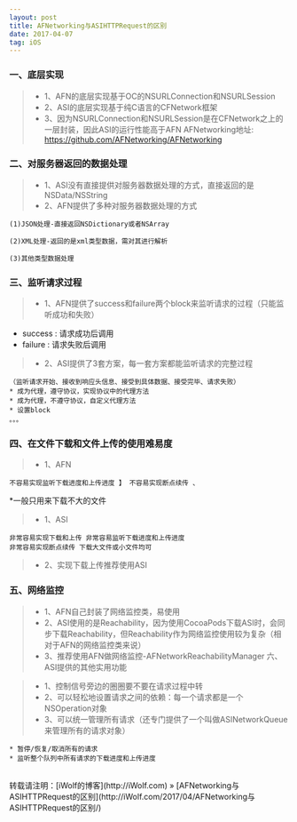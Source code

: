 ```yaml
---
layout: post
title: AFNetworking与ASIHTTPRequest的区别
date: 2017-04-07
tag: iOS
---
```


### 一、底层实现

>* 1、AFN的底层实现基于OC的NSURLConnection和NSURLSession
>* 2、ASI的底层实现基于纯C语言的CFNetwork框架
>* 3、因为NSURLConnection和NSURLSession是在CFNetwork之上的一层封装，因此ASI的运行性能高于AFN
AFNetworking地址: https://github.com/AFNetworking/AFNetworking

###  二、对服务器返回的数据处理

>* 1、ASI没有直接提供对服务器数据处理的方式，直接返回的是NSData/NSString
>* 2、AFN提供了多种对服务器数据处理的方式

```
(1)JSON处理-直接返回NSDictionary或者NSArray

(2)XML处理-返回的是xml类型数据，需对其进行解析

(3)其他类型数据处理
```
###  三、监听请求过程

>* 1、AFN提供了success和failure两个block来监听请求的过程（只能监听成功和失败）
* success : 请求成功后调用
* failure : 请求失败后调用
>* 2、ASI提供了3套方案，每一套方案都能监听请求的完整过程

```
（监听请求开始、接收到响应头信息、接受到具体数据、接受完毕、请求失败）
* 成为代理，遵守协议，实现协议中的代理方法
* 成为代理，不遵守协议，自定义代理方法
* 设置block
。。。
```

### 四、在文件下载和文件上传的使用难易度

>* 1、AFN
```
不容易实现监听下载进度和上传进度 】 不容易实现断点续传 、
```
*一般只用来下载不大的文件

>* 1、ASI
```
非常容易实现下载和上传 非常容易监听下载进度和上传进度
非常容易实现断点续传 下载大文件或小文件均可
```
>* 2、实现下载上传推荐使用ASI

### 五、网络监控

>* 1、AFN自己封装了网络监控类，易使用
>* 2、ASI使用的是Reachability，因为使用CocoaPods下载ASI时，会同步下载Reachability，但Reachability作为网络监控使用较为复杂（相对于AFN的网络监控类来说）
>* 3、推荐使用AFN做网络监控-AFNetworkReachabilityManager
六、ASI提供的其他实用功能

>* 1、控制信号旁边的圈圈要不要在请求过程中转
>* 2、可以轻松地设置请求之间的依赖：每一个请求都是一个NSOperation对象
>* 3、可以统一管理所有请求（还专门提供了一个叫做ASINetworkQueue来管理所有的请求对象）
```
* 暂停/恢复/取消所有的请求
* 监听整个队列中所有请求的下载进度和上传进度
```
<br>
转载请注明：[iWolf的博客](http://iWolf.com) » [AFNetworking与ASIHTTPRequest的区别](http://iWolf.com/2017/04/AFNetworking与ASIHTTPRequest的区别/)  


